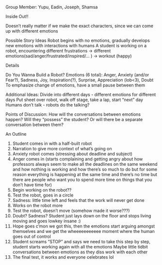 Group Member: Yupu, Eadin, Joseph, Shamsa

Inside Out!!

Doesn’t really matter if we make the exact characters, since we can come up with different emotions

Possible Story Ideas
Robot begins with no emotions, gradually develops new emotions with interactions with humans
A student is working on a robot, encountering different frustrations -> different emotions(sad/anger/frustrated/inspired/… ) -> workout (happy)



Details

Do You Wanna Build a Robot?
Emotions (6 total): Anger, Anxiety (and/or Fear?), Sadness, Joy, Inspiration(?), Surprise, Appreciation (lob<3), Doubt
To emphasize change of emotions, have a small pause between them

Additional Ideas:
Divide into different days - different emotions for different days
Put sheet over robot, walk off stage, take a lap, start “next” day
Humans don’t talk - robots do the talking?

Points of Discussion:
How will the conversations between emotions happen? Will they “possess” the student? Or will there be a separate conversation between them?

An Outline
1. Student comes in with a half-built robot
2. Narration to give more context of what’s going on
3. Anxiety robot comes (stressing about deadline and subject)
4. Anger comes in (starts complaining and getting angry about how professors always seem to make all the deadlines on the same weekend and how nothing is working and how there’s so much to do but for some reason everything is happening at the same time and there’s no time but there are people who want you to spend more time on things that you don’t have time for)
5. Begin working on the robot??
6. Test the robot, goes in a circle
7. Sadness: little time left and feels that the work will never get done
8. Works on the robot more
9. Test the robot, doesn’t move (somehow made it worse???)
10. Doubt? Sadness? Student just lays down on the floor and stops living moving and goes lowkey insane :)
11. Hope goes c’mon we got this, then the emotions start arguing amongst themselves and we get the wheeeeeeeeeee moment where the human goes out of control
12. Student screams “STOP” and says we need to take this step by step, student starts working again with all the emotions
Maybe little tidbit conversations between emotions as they diss work with each other
13. The final test, it works and everyone celebrates lol
